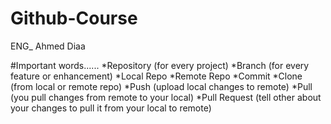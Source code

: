 # Github-Course
ENG_ Ahmed Diaa 

#Important words......
  *Repository (for every project)
  *Branch (for every feature or enhancement)
  *Local Repo
  *Remote Repo
  *Commit
  *Clone (from local or remote repo)
  *Push (upload local changes to remote)
  *Pull (you pull changes from remote to your local)
  *Pull Request (tell other about your changes to pull it from your local to remote)
